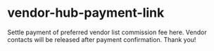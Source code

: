 # vendor-hub-payment-link
Settle payment of preferred vendor list commission fee here. Vendor contacts will be released after payment confirmation. Thank you!
